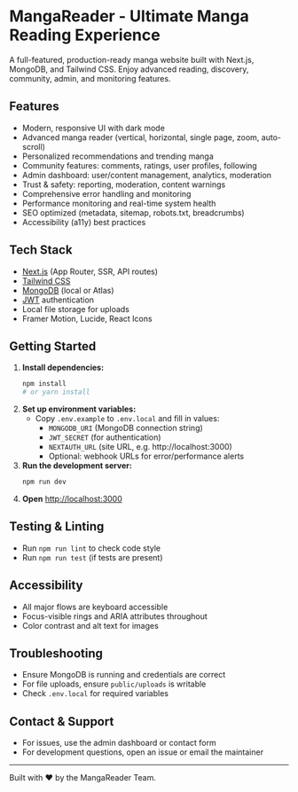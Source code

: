 # MangaReader - Ultimate Manga Reading Experience

A full-featured, production-ready manga website built with Next.js, MongoDB, and Tailwind CSS. Enjoy advanced reading, discovery, community, admin, and monitoring features.

## Features
- Modern, responsive UI with dark mode
- Advanced manga reader (vertical, horizontal, single page, zoom, auto-scroll)
- Personalized recommendations and trending manga
- Community features: comments, ratings, user profiles, following
- Admin dashboard: user/content management, analytics, moderation
- Trust & safety: reporting, moderation, content warnings
- Comprehensive error handling and monitoring
- Performance monitoring and real-time system health
- SEO optimized (metadata, sitemap, robots.txt, breadcrumbs)
- Accessibility (a11y) best practices

## Tech Stack
- [Next.js](https://nextjs.org) (App Router, SSR, API routes)
- [Tailwind CSS](https://tailwindcss.com)
- [MongoDB](https://mongodb.com) (local or Atlas)
- [JWT](https://jwt.io) authentication
- Local file storage for uploads
- Framer Motion, Lucide, React Icons

## Getting Started

1. **Install dependencies:**
   ```bash
   npm install
   # or yarn install
   ```
2. **Set up environment variables:**
   - Copy `.env.example` to `.env.local` and fill in values:
     - `MONGODB_URI` (MongoDB connection string)
     - `JWT_SECRET` (for authentication)
     - `NEXTAUTH_URL` (site URL, e.g. http://localhost:3000)
     - Optional: webhook URLs for error/performance alerts
3. **Run the development server:**
   ```bash
   npm run dev
   ```
4. **Open** [http://localhost:3000](http://localhost:3000)

## Testing & Linting
- Run `npm run lint` to check code style
- Run `npm run test` (if tests are present)

## Accessibility
- All major flows are keyboard accessible
- Focus-visible rings and ARIA attributes throughout
- Color contrast and alt text for images

## Troubleshooting
- Ensure MongoDB is running and credentials are correct
- For file uploads, ensure `public/uploads` is writable
- Check `.env.local` for required variables

## Contact & Support
- For issues, use the admin dashboard or contact form
- For development questions, open an issue or email the maintainer

---

Built with ❤️ by the MangaReader Team.
